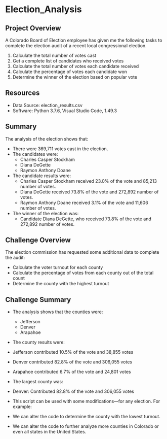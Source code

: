 # Election_Analysis

## Project Overview
A Colorado Board of Election employee has given me the following tasks to complete the election audit of a recent local congressional election.

1. Calculate the total number of votes cast
2. Get a complete list of candidates who received votes
3. Calculate the total number of votes each candidate received
4. Calculate the percentage of votes each candidate won
5. Determine the winner of the election based on popular vote

## Resources
- Data Source: election_results.csv
- Software: Python 3.7.6, Visual Studio Code, 1.49.3

## Summary
The analysis of the election shows that:
- There were 369,711 votes cast in the election.
- The candidates were:
  - Charles Casper Stockham
  - Diana DeGette
  - Raymon Anthony Doane
- The candidate results were:
  - Charles Casper Stockham received 23.0% of the vote and 85,213 number of votes.
  - Diana DeGette received 73.8% of the vote and 272,892 number of votes.
  - Raymon Anthony Doane received 3.1% of the vote and 11,606 number of votes.
- The winner of the election was:
  - Candidate Diana DeGette, who received 73.8% of the vote and 272,892 number of votes.

## Challenge Overview
The election commission has requested some additional data to complete the audit:

- Calculate the voter turnout for each county
- Calculate the percentage of votes from each county out of the total count
- Determine the county with the highest turnout

## Challenge Summary

- The analysis shows that the counties were:
  - Jefferson
  - Denver
  - Arapahoe
 
- The county results were:
 - Jefferson contributed 10.5% of the vote and 38,855 votes
 - Denver contributed 82.8% of the vote and 306,055 votes
 - Arapahoe contributed 6.7% of the vote and 24,801 votes
 
- The largest county was:
 - Denver: Contributed 82.8% of the vote and 306,055 votes
 
- This script can be used with some modifications—for any election. For example:
 - We can alter the code to determine the county with the lowest turnout.
 - We can alter the code to further analyze more counties in Colorado or even all states in the United States.

